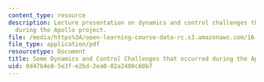 ```yaml
---
content_type: resource
description: Lecture presentation on dynamics and control challenges that occurred
  during the Apollo project.
file: /media/https%3A/open-learning-course-data-rc.s3.amazonaws.com/16-07-dynamics-fall-2009/0d47b4e85e3fe2bd2ea002a2480c60b7_MIT16_07F09_Lec32.pdf
file_type: application/pdf
resourcetype: Document
title: Some Dynamics and Control Challenges that occurred during the Apollo Project
uid: 0d47b4e8-5e3f-e2bd-2ea0-02a2480c60b7
---
```

